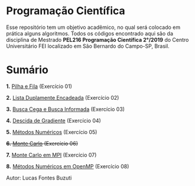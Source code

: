 # Programação Científica

Esse repositório tem um objetivo acadêmico, no qual será colocado em prática alguns algoritmos. Todos os códigos encontrado aqui são da disciplina de Mestrado __PEL216 Programação Científica 2°/2019__ do Centro Universitário FEI localizado em São Bernardo do Campo-SP, Brasil.

# Sumário

__1.__ [Pilha e Fila](https://github.com/buzutilucas/scientific-programming/tree/master/Ex01) (Exercício 01)

__2.__ [Lista Duplamente Encadeada](https://github.com/buzutilucas/scientific-programming/tree/master/Ex02) (Exercício 02)

__3.__ [Busca Cega e Busca Informada](https://github.com/buzutilucas/scientific-programming/tree/master/Ex03) (Exercício 03)

__4.__ [Descida de Gradiente](https://github.com/buzutilucas/scientific-programming/tree/master/Ex04) (Exercício 04)

__5.__ [Métodos Numéricos](https://github.com/buzutilucas/scientific-programming/tree/master/Ex05) (Exercício 05)

~~__6.__ [Monte Carlo]() (Exercício 06)~~

__7.__ [Monte Carlo em MPI](https://github.com/buzutilucas/scientific-programming/tree/master/Ex07) (Exercício 07)

__8.__ [Métodos Numéricos em OpenMP](https://github.com/buzutilucas/scientific-programming/tree/master/Ex08) (Exercício 08)

Autor: Lucas Fontes Buzuti
